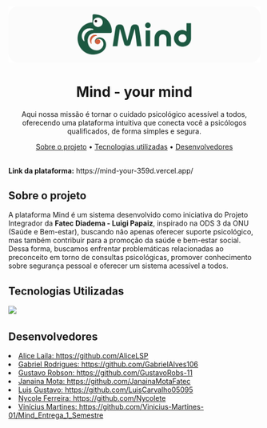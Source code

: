<p align="center">
<img align="auto" width="700px" src="img/background&logo_readme.png">
</p>
<h1 align="center"> Mind - your mind </h1>
<p align="center">Aqui nossa missão é tornar o cuidado psicológico acessível a todos, oferecendo uma plataforma intuitiva que conecta você a psicólogos qualificados, de forma simples e segura. </p>

<div align="center">
  
   [Sobre o projeto](#sobre-o-projeto) • [Tecnologias utilizadas](#tecnologias-utilizadas) • [Desenvolvedores](#desenvolvedores) 
   
</div>
<br>
<b> Link da plataforma:</b> https://mind-your-359d.vercel.app/

## Sobre o projeto

<p>A plataforma Mind é um sistema desenvolvido como iniciativa do Projeto Integrador da <b>Fatec Diadema - Luigi Papaiz</b>, inspirado na ODS 3 da ONU (Saúde e Bem-estar), buscando não apenas oferecer suporte psicológico, mas também contribuir para a promoção da saúde e bem-estar social. Dessa forma, buscamos enfrentar problemáticas relacionadas ao preconceito em torno de consultas psicológicas, promover conhecimento sobre segurança pessoal e oferecer um sistema acessível a todos.</p>

## Tecnologias Utilizadas

<a href="https://skillicons.dev">
    <img src="https://skillicons.dev/icons?i=html,css,js,bootstrap" />
</a>

## Desenvolvedores

<u>
  <li>Alice Laila: https://github.com/AliceLSP </li>
  <li>Gabriel Rodrigues: https://github.com/GabrielAlves106 </li>
  <li>Gustavo Robson: https://github.com/GustavoRobs-11 </li>
  <li>Janaina Mota: https://github.com/JanainaMotaFatec </li>
  <li>Luis Gustavo:  https://github.com/LuisCarvalho05095 </li>
  <li>Nycole Ferreira: https://github.com/Nycolete</li>
  <li>Vinícius Martines: https://github.com/Vinicius-Martines-01/Mind_Entrega_1_Semestre </li>
</u>

<!--
# O site
https://mind-your-359d.vercel.app/-->
